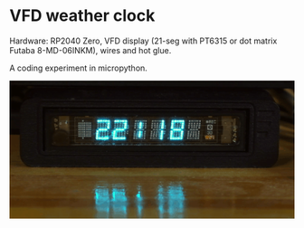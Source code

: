 # VFD weather clock

Hardware: RP2040 Zero, VFD display (21-seg with PT6315 or dot matrix Futaba 8-MD-06INKM), wires and hot glue.

A coding experiment in micropython.

![movie](doc/vfd-weatherclock-short.gif)

